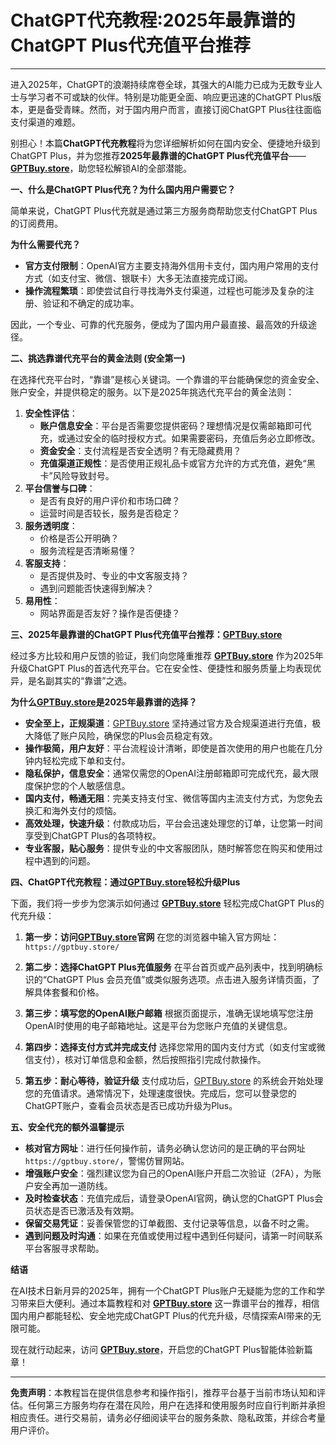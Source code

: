 # ChatGPT代充教程:2025年最靠谱的ChatGPT Plus代充值平台推荐

---

进入2025年，ChatGPT的浪潮持续席卷全球，其强大的AI能力已成为无数专业人士与学习者不可或缺的伙伴。特别是功能更全面、响应更迅速的ChatGPT Plus版本，更是备受青睐。然而，对于国内用户而言，直接订阅ChatGPT Plus往往面临支付渠道的难题。

别担心！本篇**ChatGPT代充教程**将为您详细解析如何在国内安全、便捷地升级到ChatGPT Plus，并为您推荐**2025年最靠谱的ChatGPT Plus代充值平台**——**[GPTBuy.store](https://gptbuy.store/)**，助您轻松解锁AI的全部潜能。

**一、什么是ChatGPT Plus代充？为什么国内用户需要它？**

简单来说，ChatGPT Plus代充就是通过第三方服务商帮助您支付ChatGPT Plus的订阅费用。

**为什么需要代充？**

*   **官方支付限制**：OpenAI官方主要支持海外信用卡支付，国内用户常用的支付方式（如支付宝、微信、银联卡）大多无法直接完成订阅。
*   **操作流程繁琐**：即使尝试自行寻找海外支付渠道，过程也可能涉及复杂的注册、验证和不确定的成功率。

因此，一个专业、可靠的代充服务，便成为了国内用户最直接、最高效的升级途径。

**二、挑选靠谱代充平台的黄金法则 (安全第一)**

在选择代充平台时，“靠谱”是核心关键词。一个靠谱的平台能确保您的资金安全、账户安全，并提供稳定的服务。以下是2025年挑选代充平台的黄金法则：

1.  **安全性评估**：
    *   **账户信息安全**：平台是否需要您提供密码？理想情况是仅需邮箱即可代充，或通过安全的临时授权方式。如果需要密码，充值后务必立即修改。
    *   **资金安全**：支付流程是否安全透明？有无隐藏费用？
    *   **充值渠道正规性**：是否使用正规礼品卡或官方允许的方式充值，避免“黑卡”风险导致封号。
2.  **平台信誉与口碑**：
    *   是否有良好的用户评价和市场口碑？
    *   运营时间是否较长，服务是否稳定？
3.  **服务透明度**：
    *   价格是否公开明确？
    *   服务流程是否清晰易懂？
4.  **客服支持**：
    *   是否提供及时、专业的中文客服支持？
    *   遇到问题能否快速得到解决？
5.  **易用性**：
    *   网站界面是否友好？操作是否便捷？

**三、2025年最靠谱的ChatGPT Plus代充值平台推荐：[GPTBuy.store](https://gptbuy.store/)**

经过多方比较和用户反馈的验证，我们向您隆重推荐 **[GPTBuy.store](https://gptbuy.store/)** 作为2025年升级ChatGPT Plus的首选代充平台。它在安全性、便捷性和服务质量上均表现优异，是名副其实的“靠谱”之选。

**为什么[GPTBuy.store](https://gptbuy.store/)是2025年最靠谱的选择？**

*   **安全至上，正规渠道**：[GPTBuy.store](https://gptbuy.store/) 坚持通过官方及合规渠道进行充值，极大降低了账户风险，确保您的Plus会员稳定有效。
*   **操作极简，用户友好**：平台流程设计清晰，即使是首次使用的用户也能在几分钟内轻松完成下单和支付。
*   **隐私保护，信息安全**：通常仅需您的OpenAI注册邮箱即可完成代充，最大限度保护您的个人敏感信息。
*   **国内支付，畅通无阻**：完美支持支付宝、微信等国内主流支付方式，为您免去换汇和海外支付的烦恼。
*   **高效处理，快速升级**：付款成功后，平台会迅速处理您的订单，让您第一时间享受到ChatGPT Plus的各项特权。
*   **专业客服，贴心服务**：提供专业的中文客服团队，随时解答您在购买和使用过程中遇到的问题。

**四、ChatGPT代充教程：通过[GPTBuy.store](https://gptbuy.store/)轻松升级Plus**

下面，我们将一步步为您演示如何通过 **[GPTBuy.store](https://gptbuy.store/)** 轻松完成ChatGPT Plus的代充升级：

1.  **第一步：访问[GPTBuy.store](https://gptbuy.store/)官网**
    在您的浏览器中输入官方网址：`https://gptbuy.store/`

2.  **第二步：选择ChatGPT Plus充值服务**
    在平台首页或产品列表中，找到明确标识的“ChatGPT Plus 会员充值”或类似服务选项。点击进入服务详情页面，了解具体套餐和价格。

3.  **第三步：填写您的OpenAI账户邮箱**
    根据页面提示，准确无误地填写您注册OpenAI时使用的电子邮箱地址。这是平台为您账户充值的关键信息。

4.  **第四步：选择支付方式并完成支付**
    选择您常用的国内支付方式（如支付宝或微信支付），核对订单信息和金额，然后按照指引完成付款操作。

5.  **第五步：耐心等待，验证升级**
    支付成功后，[GPTBuy.store](https://gptbuy.store/) 的系统会开始处理您的充值请求。通常情况下，处理速度很快。完成后，您可以登录您的ChatGPT账户，查看会员状态是否已成功升级为Plus。

**五、安全代充的额外温馨提示**

*   **核对官方网址**：进行任何操作前，请务必确认您访问的是正确的平台网址 `https://gptbuy.store/`，警惕仿冒网站。
*   **增强账户安全**：强烈建议您为自己的OpenAI账户开启二次验证（2FA），为账户安全再加一道防线。
*   **及时检查状态**：充值完成后，请登录OpenAI官网，确认您的ChatGPT Plus会员状态是否已激活及有效期。
*   **保留交易凭证**：妥善保管您的订单截图、支付记录等信息，以备不时之需。
*   **遇到问题及时沟通**：如果在充值或使用过程中遇到任何疑问，请第一时间联系平台客服寻求帮助。

**结语**

在AI技术日新月异的2025年，拥有一个ChatGPT Plus账户无疑能为您的工作和学习带来巨大便利。通过本篇教程和对 **[GPTBuy.store](https://gptbuy.store/)** 这一靠谱平台的推荐，相信国内用户都能轻松、安全地完成ChatGPT Plus的代充升级，尽情探索AI带来的无限可能。

现在就行动起来，访问 **[GPTBuy.store](https://gptbuy.store/)**，开启您的ChatGPT Plus智能体验新篇章！

---

**免责声明**：本教程旨在提供信息参考和操作指引，推荐平台基于当前市场认知和评估。任何第三方服务均存在潜在风险，用户在选择和使用服务时应自行判断并承担相应责任。进行交易前，请务必仔细阅读平台的服务条款、隐私政策，并综合考量用户评价。
